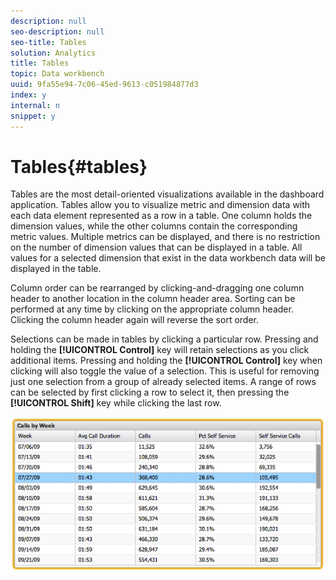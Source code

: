 ```yaml
---
description: null
seo-description: null
seo-title: Tables
solution: Analytics
title: Tables
topic: Data workbench
uuid: 9fa55e94-7c06-45ed-9613-c051984877d3
index: y
internal: n
snippet: y
---
```


# Tables{#tables}

Tables are the most detail-oriented visualizations available in the dashboard application. Tables allow you to visualize metric and dimension data with each data element represented as a row in a table. One column holds the dimension values, while the other columns contain the corresponding metric values. Multiple metrics can be displayed, and there is no restriction on the number of dimension values that can be displayed in a table. All values for a selected dimension that exist in the data workbench data will be displayed in the table.

Column order can be rearranged by clicking-and-dragging one column header to another location in the column header area. Sorting can be performed at any time by clicking on the appropriate column header. Clicking the column header again will reverse the sort order.

Selections can be made in tables by clicking a particular row. Pressing and holding the **[!UICONTROL Control]** key will retain selections as you click additional items. Pressing and holding the **[!UICONTROL Control]** key when clicking will also toggle the value of a selection. This is useful for removing just one selection from a group of already selected items. A range of rows can be selected by first clicking a row to select it, then pressing the **[!UICONTROL Shift]** key while clicking the last row.

![](assets/table.png)

